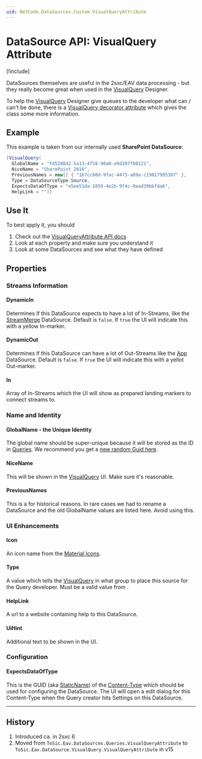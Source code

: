 ```yaml
---
uid: NetCode.DataSources.Custom.VisualQueryAttribute
---
```


# DataSource API: VisualQuery Attribute

[!include[](~/pages/basics/stack/_shared-float-summary.md)]
<style> .context-box-summary .datasource-custom { visibility: visible; } </style>

DataSources themselves are useful in the 2sxc/EAV data processing - but they really become great when used in the [VisualQuery](xref:Basics.Query.VisualQuery.Index) Designer.

To help the [VisualQuery](xref:Basics.Query.VisualQuery.Index) Designer give queues to the developer what can / can't be done,
there is a [VisualQuery decorator attribute](xref:ToSic.Eav.DataSource.VisualQuery.VisualQueryAttribute)  which gives the class some more information.

## Example

This example is taken from our internally used **SharePoint DataSource**:

```c#
[VisualQuery(
  GlobalName = "fd5288d2-5a13-4f58-90a0-e9d207f00121",
  NiceName = "SharePoint 2016",
  PreviousNames = new[] { "1b7cc60d-9fac-4473-a89a-c19017995307" },
  Type = DataSourceType.Source, 
  ExpectsDataOfType = "e5ee51da-1859-4e2b-9f4c-0ead39bbf4a6",
  HelpLink = "")] 
```

## Use It

To best apply it, you should

1. Check out the [VisualQueryAttribute API docs](xref:ToSic.Eav.DataSource.VisualQuery.VisualQueryAttribute)
1. Look at each property and make sure you understand it
1. Look at some DataSources and see what they have defined

## Properties

### Streams Information

#### DynamicIn

Determines if this DataSource expects to have a lot of In-Streams, like the [StreamMerge](xref:ToSic.Eav.DataSources.StreamMerge) DataSource.
Default is `false`.
If `true` the UI will indicate this with a yellow In-marker.

#### DynamicOut

Determines if this DataSource can have a lot of Out-Streams like the [App](xref:ToSic.Eav.DataSources.App) DataSource.
Default is `false`.
If `true` the UI will indicate this with a yellot Out-marker.

#### In

Array of In-Streams which the UI will show as prepared landing markers to connect streams to.

### Name and Identity

#### GlobalName - the Unique Identity

The global name should be super-unique because it will be stored as the ID in [Queries](xref:Basics.Query.Index).
We recommend you get a [new random Guid here](https://www.guidgenerator.com/).

#### NiceName

This will be shown in the [VisualQuery](xref:Basics.Query.VisualQuery.Index) UI. Make sure it's reasonable.

#### PreviousNames

This is a for historical reasons. In rare cases we had to rename a DataSource and the old GlobalName values are listed here. Avoid using this.

### UI Enhancements

#### Icon

An icon name from the [Material Icons](https://fonts.google.com/icons).

#### Type

A value which tells the [VisualQuery](xref:Basics.Query.VisualQuery.Index) in what group to place this source for the Query developer.
Must be a valid value from [](xref:ToSic.Eav.DataSource.VisualQuery.DataSourceType).

#### HelpLink

A url to a website containing help to this DataSource.

#### UiHint

Additional text to be shown in the UI.

### Configuration

#### ExpectsDataOfType

This is the GUID (aka [StaticName](xref:Basics.Data.ContentTypes.Names)) of the [Content-Type](xref:Basics.Data.ContentTypes.Index) which should be used for configuring the DataSource.
The UI will open a edit dialog for this Content-Type when the Query creator hits Settings on this DataSource.


---

## History

1. Introduced ca. in 2sxc 6
1. Moved from `ToSic.Eav.DataSources.Queries.VisualQueryAttribute` to `ToSic.Eav.DataSource.VisualQuery.VisualQueryAttribute` in v15
